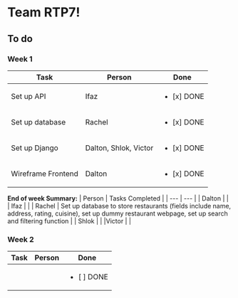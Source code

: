 # Team RTP7!

## To do
### Week 1
| Task | Person | Done |
| --- | --- | --- | 
| Set up API | Ifaz | <ul><li>[x] DONE</li></ul> 
| Set up database | Rachel | <ul><li>[x] DONE</li></ul> |
| Set up Django |  Dalton, Shlok, Victor | <ul><li>[x] DONE</li></ul> |
| Wireframe Frontend | Dalton | <ul><li>[x] DONE</li></ul> |

**End of week Summary:**
| Person | Tasks Completed |
| --- | --- |
| Dalton | |
| Ifaz | |
| Rachel | Set up database to store restaurants (fields include name, address, rating, cuisine), set up dummy restaurant webpage, set up search and filtering function |
| Shlok | |
|Victor | |

### Week 2
| Task | Person | Done |
| --- | --- | --- | 
|  |  | <ul><li>[ ] DONE</li></ul> 
